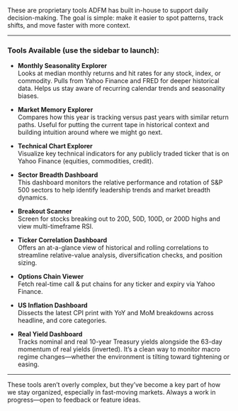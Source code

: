 These are proprietary tools ADFM has built in-house to support daily decision-making. The goal is simple: make it easier to spot patterns, track shifts, and move faster with more context.

---

### Tools Available (use the sidebar to launch):

- **Monthly Seasonality Explorer**  
  Looks at median monthly returns and hit rates for any stock, index, or commodity. Pulls from Yahoo Finance and FRED for deeper historical data. Helps us stay aware of recurring calendar trends and seasonality biases.

- **Market Memory Explorer**  
  Compares how this year is tracking versus past years with similar return paths. Useful for putting the current tape in historical context and building intuition around where we might go next.

- **Technical Chart Explorer**  
  Visualize key technical indicators for any publicly traded ticker that is on Yahoo Finance (equities, commodities, credit).

- **Sector Breadth Dashboard**  
  This dashboard monitors the relative performance and rotation of S&P 500 sectors to help identify leadership trends and market breadth dynamics.

- **Breakout Scanner**  
  Screen for stocks breaking out to 20D, 50D, 100D, or 200D highs and view multi-timeframe RSI.

- **Ticker Correlation Dashboard**  
  Offers an at-a-glance view of historical and rolling correlations to streamline relative-value analysis, diversification checks, and position sizing.

- **Options Chain Viewer**  
  Fetch real-time call & put chains for any ticker and expiry via Yahoo Finance.

- **US Inflation Dashboard**  
  Dissects the latest CPI print with YoY and MoM breakdowns across headline, and core categories.

- **Real Yield Dashboard**  
  Tracks nominal and real 10-year Treasury yields alongside the 63-day momentum of real yields (inverted). It’s a clean way to monitor macro regime changes—whether the environment is tilting toward tightening or easing.


---

These tools aren’t overly complex, but they’ve become a key part of how we stay organized, especially in fast-moving markets. Always a work in progress—open to feedback or feature ideas.
